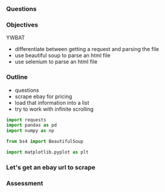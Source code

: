 
### Questions

### Objectives
YWBAT
* differentiate between getting a request and parsing the file
* use beautiful soup to parse an html file
* use selenium to parse an html file

### Outline
* questions
* scrape ebay for pricing
* load that information into a list
* try to work with infinite scrolling


```python
import requests
import pandas as pd
import numpy as np

from bs4 import BeautifulSoup

import matplotlib.pyplot as plt
```

### Let's get an ebay url to scrape

### Assessment
